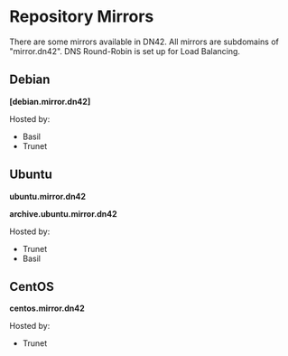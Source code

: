 # Repository Mirrors

There are some mirrors available in DN42. All mirrors are subdomains of "mirror.dn42". DNS Round-Robin is set up for Load Balancing.

## Debian

**[debian.mirror.dn42]**

Hosted by:
* Basil
* Trunet


## Ubuntu
**ubuntu.mirror.dn42** 

**archive.ubuntu.mirror.dn42**

Hosted by:
* Trunet
* Basil

## CentOS
**centos.mirror.dn42**

Hosted by:
* Trunet